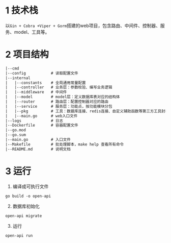 # 1 技术栈
以`Gin + Cobra +Viper + Gorm`搭建的web项目，包含路由、中间件、控制器、服务、model、工具等。

# 2 项目结构
```txt
|--cmd
|--config           # 读取配置文件
|--internal
|   |--constants    # 全局通用常量配置
|   |--controller   # 业务层：参数校验、编写业务逻辑
|   |--middleware   # 中间件
|   |--model        # model层：定义数据库表对应的结构体
|   |--router       # 路由层：配置控制器对应的路由
|   |--service      # 服务层：功能点，按功能模块分包
|   |--pkg          # 工具：数据库连接、redis连接、自定义辅助函数等第三方工具封装
|   |--main.go      # web入口文件
|--logs             # 日志
|--Dockerfile       # 容器配置文件
|--go.mod
|--go.sum
|--main.go          # 入口文件
|--Makefile         # 批处理脚本，make help 查看所有命令
|--README.md        # 说明文档
```

# 3 运行
1. 编译成可执行文件
```golang
go build -o open-api
```
2. 数据库初始化
```
open-api migrate
```
3. 运行
```
open-api run
```
